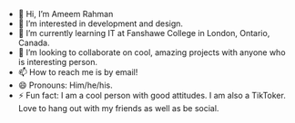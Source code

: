 
- 👋 Hi, I’m Ameem Rahman
- 👀 I’m interested in development and design.
- 🌱 I’m currently learning IT at Fanshawe College in London, Ontario, Canada.
- 💞️ I’m looking to collaborate on cool, amazing projects with anyone who is interesting person. 
- 📫 How to reach me is by email!
- 😄 Pronouns: Him/he/his.
- ⚡ Fun fact: I am a cool person with good attitudes. I am also a TikToker. Love to hang out with my friends as well as be social.
